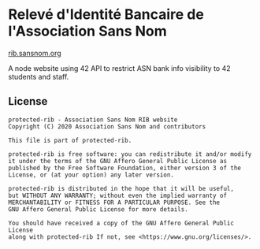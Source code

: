 # Relevé d'Identité Bancaire de l'Association Sans Nom
[rib.sansnom.org](https://rib.sansnom.org)

A node website using 42 API to restrict ASN bank info visibility to 42 students
and staff.

## License

    protected-rib - Association Sans Nom RIB website
    Copyright (C) 2020 Association Sans Nom and contributors
    
    This file is part of protected-rib.
    
    protected-rib is free software: you can redistribute it and/or modify
    it under the terms of the GNU Affero General Public License as
    published by the Free Software Foundation, either version 3 of the
    License, or (at your option) any later version.
    
    protected-rib is distributed in the hope that it will be useful,
    but WITHOUT ANY WARRANTY; without even the implied warranty of
    MERCHANTABILITY or FITNESS FOR A PARTICULAR PURPOSE. See the
    GNU Affero General Public License for more details.
    
    You should have received a copy of the GNU Affero General Public License
    along with protected-rib If not, see <https://www.gnu.org/licenses/>.
